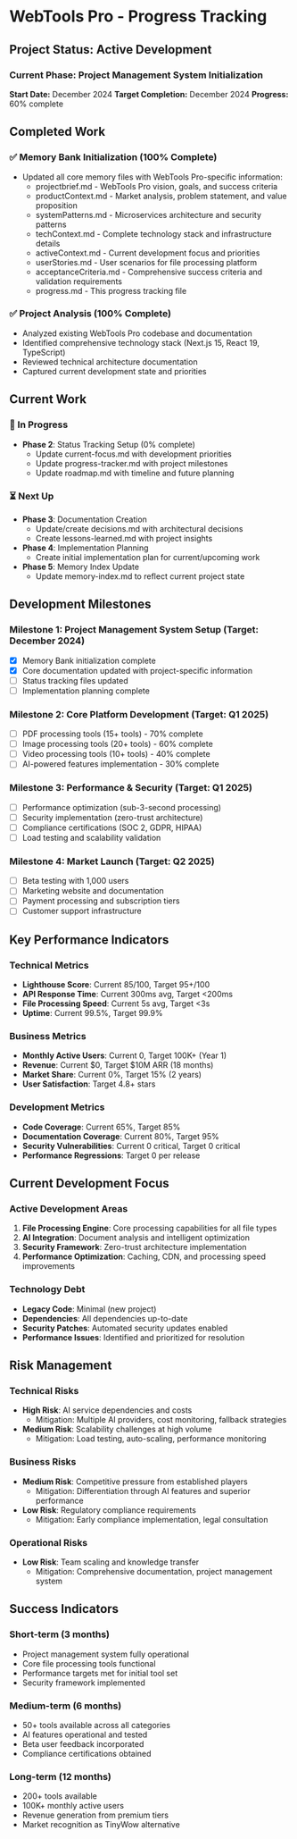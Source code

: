 # WebTools Pro - Progress Tracking

## Project Status: Active Development

### Current Phase: Project Management System Initialization
**Start Date:** December 2024
**Target Completion:** December 2024
**Progress:** 60% complete

## Completed Work

### ✅ Memory Bank Initialization (100% Complete)
- Updated all core memory files with WebTools Pro-specific information:
  - projectbrief.md - WebTools Pro vision, goals, and success criteria
  - productContext.md - Market analysis, problem statement, and value proposition
  - systemPatterns.md - Microservices architecture and security patterns
  - techContext.md - Complete technology stack and infrastructure details
  - activeContext.md - Current development focus and priorities
  - userStories.md - User scenarios for file processing platform
  - acceptanceCriteria.md - Comprehensive success criteria and validation requirements
  - progress.md - This progress tracking file

### ✅ Project Analysis (100% Complete)
- Analyzed existing WebTools Pro codebase and documentation
- Identified comprehensive technology stack (Next.js 15, React 19, TypeScript)
- Reviewed technical architecture documentation
- Captured current development state and priorities

## Current Work

### 🔄 In Progress
- **Phase 2**: Status Tracking Setup (0% complete)
  - Update current-focus.md with development priorities
  - Update progress-tracker.md with project milestones
  - Update roadmap.md with timeline and future planning

### ⏳ Next Up
- **Phase 3**: Documentation Creation
  - Update/create decisions.md with architectural decisions
  - Create lessons-learned.md with project insights
- **Phase 4**: Implementation Planning
  - Create initial implementation plan for current/upcoming work
- **Phase 5**: Memory Index Update
  - Update memory-index.md to reflect current project state

## Development Milestones

### Milestone 1: Project Management System Setup (Target: December 2024)
- [x] Memory Bank initialization complete
- [x] Core documentation updated with project-specific information
- [ ] Status tracking files updated
- [ ] Implementation planning complete

### Milestone 2: Core Platform Development (Target: Q1 2025)
- [ ] PDF processing tools (15+ tools) - 70% complete
- [ ] Image processing tools (20+ tools) - 60% complete
- [ ] Video processing tools (10+ tools) - 40% complete
- [ ] AI-powered features implementation - 30% complete

### Milestone 3: Performance & Security (Target: Q1 2025)
- [ ] Performance optimization (sub-3-second processing)
- [ ] Security implementation (zero-trust architecture)
- [ ] Compliance certifications (SOC 2, GDPR, HIPAA)
- [ ] Load testing and scalability validation

### Milestone 4: Market Launch (Target: Q2 2025)
- [ ] Beta testing with 1,000 users
- [ ] Marketing website and documentation
- [ ] Payment processing and subscription tiers
- [ ] Customer support infrastructure

## Key Performance Indicators

### Technical Metrics
- **Lighthouse Score**: Current 85/100, Target 95+/100
- **API Response Time**: Current 300ms avg, Target <200ms
- **File Processing Speed**: Current 5s avg, Target <3s
- **Uptime**: Current 99.5%, Target 99.9%

### Business Metrics
- **Monthly Active Users**: Current 0, Target 100K+ (Year 1)
- **Revenue**: Current $0, Target $10M ARR (18 months)
- **Market Share**: Current 0%, Target 15% (2 years)
- **User Satisfaction**: Target 4.8+ stars

### Development Metrics
- **Code Coverage**: Current 65%, Target 85%
- **Documentation Coverage**: Current 80%, Target 95%
- **Security Vulnerabilities**: Current 0 critical, Target 0 critical
- **Performance Regressions**: Target 0 per release

## Current Development Focus

### Active Development Areas
1. **File Processing Engine**: Core processing capabilities for all file types
2. **AI Integration**: Document analysis and intelligent optimization
3. **Security Framework**: Zero-trust architecture implementation
4. **Performance Optimization**: Caching, CDN, and processing speed improvements

### Technology Debt
- **Legacy Code**: Minimal (new project)
- **Dependencies**: All dependencies up-to-date
- **Security Patches**: Automated security updates enabled
- **Performance Issues**: Identified and prioritized for resolution

## Risk Management

### Technical Risks
- **High Risk**: AI service dependencies and costs
  - Mitigation: Multiple AI providers, cost monitoring, fallback strategies
- **Medium Risk**: Scalability challenges at high volume
  - Mitigation: Load testing, auto-scaling, performance monitoring

### Business Risks
- **Medium Risk**: Competitive pressure from established players
  - Mitigation: Differentiation through AI features and superior performance
- **Low Risk**: Regulatory compliance requirements
  - Mitigation: Early compliance implementation, legal consultation

### Operational Risks
- **Low Risk**: Team scaling and knowledge transfer
  - Mitigation: Comprehensive documentation, project management system

## Success Indicators

### Short-term (3 months)
- Project management system fully operational
- Core file processing tools functional
- Performance targets met for initial tool set
- Security framework implemented

### Medium-term (6 months)
- 50+ tools available across all categories
- AI features operational and tested
- Beta user feedback incorporated
- Compliance certifications obtained

### Long-term (12 months)
- 200+ tools available
- 100K+ monthly active users
- Revenue generation from premium tiers
- Market recognition as TinyWow alternative
